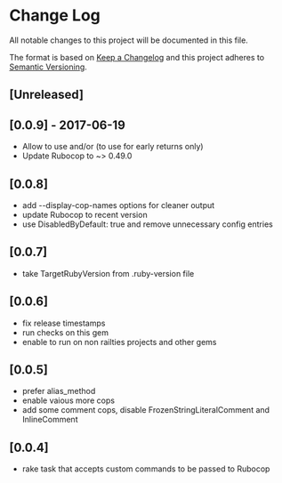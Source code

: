 # Change Log
All notable changes to this project will be documented in this file.

The format is based on [Keep a Changelog](http://keepachangelog.com/)
and this project adheres to [Semantic Versioning](http://semver.org/).

## [Unreleased]

## [0.0.9] - 2017-06-19
- Allow to use and/or (to use for early returns only)
- Update Rubocop to ~> 0.49.0

## [0.0.8]
- add --display-cop-names options for cleaner output
- update Rubocop to recent version
- use DisabledByDefault: true and remove unnecessary config entries

## [0.0.7]
- take TargetRubyVersion from .ruby-version file

## [0.0.6]
- fix release timestamps
- run checks on this gem
- enable to run on non railties projects and other gems

## [0.0.5]
- prefer alias_method
- enable vaious more cops
- add some comment cops, disable FrozenStringLiteralComment and InlineComment

## [0.0.4]
- rake task that accepts custom commands to be passed to Rubocop
